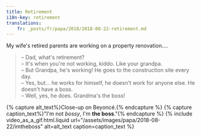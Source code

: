 ```yaml
---
title: Retirement
i18n-key: retirement
translations:
    fr: _posts/fr/papa/2018/2018-08-22-retirement.md
---
```


My wife's retired parents are working on a property renovation....

<!-- more -->

> – Dad, what's retirement?  
> – It's when you're not working, kiddo. Like your grandpa.  
> – But Grandpa, he's working! He goes to the construction site every day.  
> – Yes, but… he works for himself, he doesn't work for anyone else. He doesn't
> have a boss.  
> – Well, yes, he does. Grandma's the boss!

{% capture alt_text%}Close-up on Beyoncé.{% endcapture %}
{% capture caption_text%}"I'm not _bossy_, I'm **the boss**."{% endcapture %}
{% include video_as_a_gif.html.liquid
url="/assets/images/papa/2018-08-22/imtheboss"
alt=alt_text
caption=caption_text
%}
